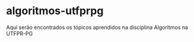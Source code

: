 # algoritmos-utfprpg
 Aqui serão encontrados os tópicos aprendidos na disciplina Algoritmos na UTFPR-PG

